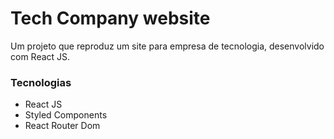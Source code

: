 # Tech Company website

Um projeto que reproduz um site para empresa de tecnologia, desenvolvido com React JS.

### Tecnologias

- React JS
- Styled Components
- React Router Dom
